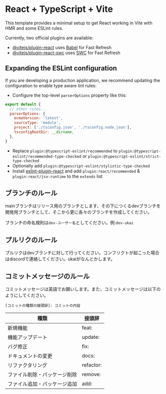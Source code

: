 # React + TypeScript + Vite

This template provides a minimal setup to get React working in Vite with HMR and some ESLint rules.

Currently, two official plugins are available:

- [@vitejs/plugin-react](https://github.com/vitejs/vite-plugin-react/blob/main/packages/plugin-react/README.md) uses [Babel](https://babeljs.io/) for Fast Refresh
- [@vitejs/plugin-react-swc](https://github.com/vitejs/vite-plugin-react-swc) uses [SWC](https://swc.rs/) for Fast Refresh

## Expanding the ESLint configuration

If you are developing a production application, we recommend updating the configuration to enable type aware lint rules:

- Configure the top-level `parserOptions` property like this:

```js
export default {
  // other rules...
  parserOptions: {
    ecmaVersion: 'latest',
    sourceType: 'module',
    project: ['./tsconfig.json', './tsconfig.node.json'],
    tsconfigRootDir: __dirname,
  },
}
```

- Replace `plugin:@typescript-eslint/recommended` to `plugin:@typescript-eslint/recommended-type-checked` or `plugin:@typescript-eslint/strict-type-checked`
- Optionally add `plugin:@typescript-eslint/stylistic-type-checked`
- Install [eslint-plugin-react](https://github.com/jsx-eslint/eslint-plugin-react) and add `plugin:react/recommended` & `plugin:react/jsx-runtime` to the `extends` list


## ブランチのルール
mainブランチはリリース用のブランチとします、その下につくるdevブランチを開発用ブランチとして、そこから更に各々のブランチを作成してください。

ブランチの命名規則は`dev-ユーザー名`としてください。例:`dev-ukai`

## プルリクのルール
プルリクはdevブランチに対して行ってください。コンフリクトが起こった場合はdiscordで連絡してください。ukaiがなんとかします。

## コミットメッセージのルール
コミットメッセージは英語でお願いします。また、コミットメッセージは以下のようにしてください。

```
[コミットの種類の接頭辞]: コミットの内容
```

| 種類             | 接頭辞 |
|----------------| --- |
| 新規機能           | feat: |
| 機能アップデート       | update: |
| バグ修正           | fix: |
| ドキュメントの変更      | docs: |
| リファクタリング       | refactor: |
| ファイル削除・パッケージ削除 | remove: |
| ファイル追加・パッケージ追加 |add:|